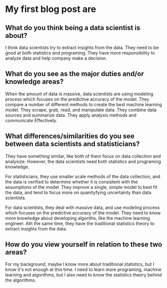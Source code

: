 # My first blog post are

## What do you think being a data scientist is about? 

I think data scientists try to extract insights from the data. They need to be good at both statistics and programing. They have more 
responsibility to analyze data and help company make a decision. 

## What do you see as the major duties and/or knowledge areas?

When the amount of data is massive, data scientists are using modeling process which focuses on the predictive accuracy of the model. 
They compare a number of different methods to create the best machine learning model. They scrape, grab, read, and manipulate data.
They combine data sources and summarize data. They apply analysis methods and communicate Effectively.

## What differences/similarities do you see between data scientists and statisticians? 

They have something similar, like both of them focus on data collection and analysize. However, the data scientists need both statistics 
and programing knowledge. 

For statisticians, they use smaller scale methods of the data collection, and the data is verified to determine 
whether it is consistent with the assumptions of the model. They improve a single, simple model to best fit the data, and tend to focus 
more on quanityfying uncertainty than data scientists.  

For data scientists, they deal with massive data, and use modeling process which focuses on the predictive accuracy of the model. They 
need to know more knowledge about developing algoriths, like the machine learning engineer. Ath the same time, they have the traditional 
statistics theory to extract insights from the data.

## How do you view yourself in relation to these two areas?

For my background, maybe I know more about traditional statistics, but I know it's not enough at this time. I need to learn more programing, 
machine learning and algorithms, but I also need to know the statistics theory behind the algorithms.
